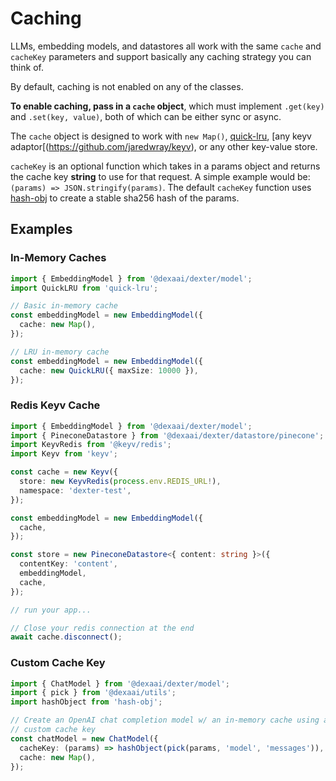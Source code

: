 # Caching

LLMs, embedding models, and datastores all work with the same `cache` and `cacheKey` parameters and support basically any caching strategy you can think of.

By default, caching is not enabled on any of the classes.

**To enable caching, pass in a `cache` object**, which must implement `.get(key)` and `.set(key, value)`, both of which can be either sync or async.

The `cache` object is designed to work with `new Map()`, [quick-lru](https://github.com/sindresorhus/quick-lru), [any keyv adaptor[(https://github.com/jaredwray/keyv), or any other key-value store.

`cacheKey` is an optional function which takes in a params object and returns the cache key **string** to use for that request. A simple example would be: `(params) => JSON.stringify(params)`. The default `cacheKey` function uses [hash-obj](https://github.com/sindresorhus/hash-obj) to create a stable sha256 hash of the params.

## Examples

### In-Memory Caches

```ts
import { EmbeddingModel } from '@dexaai/dexter/model';
import QuickLRU from 'quick-lru';

// Basic in-memory cache
const embeddingModel = new EmbeddingModel({
  cache: new Map(),
});

// LRU in-memory cache
const embeddingModel = new EmbeddingModel({
  cache: new QuickLRU({ maxSize: 10000 }),
});
```

### Redis Keyv Cache

```ts
import { EmbeddingModel } from '@dexaai/dexter/model';
import { PineconeDatastore } from '@dexaai/dexter/datastore/pinecone';
import KeyvRedis from '@keyv/redis';
import Keyv from 'keyv';

const cache = new Keyv({
  store: new KeyvRedis(process.env.REDIS_URL!),
  namespace: 'dexter-test',
});

const embeddingModel = new EmbeddingModel({
  cache,
});

const store = new PineconeDatastore<{ content: string }>({
  contentKey: 'content',
  embeddingModel,
  cache,
});

// run your app...

// Close your redis connection at the end
await cache.disconnect();
```

### Custom Cache Key

```ts
import { ChatModel } from '@dexaai/dexter/model';
import { pick } from '@dexaai/utils';
import hashObject from 'hash-obj';

// Create an OpenAI chat completion model w/ an in-memory cache using a
// custom cache key
const chatModel = new ChatModel({
  cacheKey: (params) => hashObject(pick(params, 'model', 'messages')),
  cache: new Map(),
});
```
